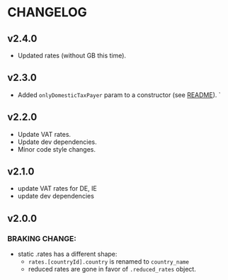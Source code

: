 # CHANGELOG

## v2.4.0
- Updated rates (without GB this time).

## v2.3.0
- Added `onlyDomesticTaxPayer` param to a constructor (see [README](./README.md)).
  `
## v2.2.0
- Update VAT rates.
- Update dev dependencies.
- Minor code style changes.

## v2.1.0
- update VAT rates for DE, IE
- update dev dependencies

## v2.0.0
### BRAKING CHANGE: 
- static .rates has a different shape:
    - `rates.[countryId].country` is renamed to `country_name`
    -  reduced rates are gone in favor of `.reduced_rates` object.
    
